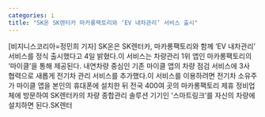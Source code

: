 ```yaml
---
categories: i
title: "SK온 SK렌터카 마카롱팩토리와 ‘EV 내차관리’ 서비스 출시"
---
```

[비지니스코리아=정민희 기자] SK온은 SK렌터카, 마카롱팩토리와 함께 ‘EV 내차관리’ 서비스를 정식 출시했다고 4일 밝혔다.이 서비스는 차량관리 1위 앱인 마카롱팩토리의 ‘마이클’을 통해 제공된다. 내연차량 중심인 기존 마이클 앱의 차량 점검 서비스에 3사 협력으로 새롭게 전기차 관리 서비스를 추가했다.이 서비스를 이용하려면 전기차 소유주가 마이클 앱을 본인의 휴대폰에 설치한 뒤 전국 400여 곳의 마카롱팩토리 제휴 정비업체에 방문하여 SK렌터카의 차량 종합관리 솔루션 기기인 ‘스마트링크’를 자신의 차량에 설치하면 된다.SK렌터